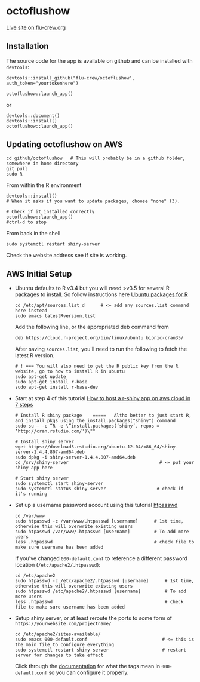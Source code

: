 # octoflushow

[Live site on flu-crew.org](https://flu-crew.org/)

## Installation

The source code for the app is available on github and can be installed with `devtools`:

```
devtools::install_github("flu-crew/octoflushow", auth_token="yourtokenhere")

octoflushow::launch_app()
```

or 

```
devtools::document()
devtools::install()
octoflushow::launch_app()
```

## Updating octoflushow on AWS

```
cd github/octoflushow   # This will probably be in a github folder, somewhere in home directory
git pull
sudo R
```

From within the R environment
```
devtools::install()
# When it asks if you want to update packages, choose "none" (3).

# Check if it installed correctly
octoflushow::launch_app()
#ctrl-d to stop 
```

From back in the shell

```
sudo systemctl restart shiny-server
```

Check the website address see if site is working.

## AWS Initial Setup

* Ubuntu defaults to R v3.4 but you will need >v3.5 for several R packages to install. So follow instructions here [Ubuntu packages for R](http://lib.stat.cmu.edu/R/CRAN/bin/linux/ubuntu/)

  ```
  cd /etc/apt/sources.list_d      # <= add any sources.list command here instead
  sudo emacs latestRversion.list
  ```
  
  Add the following line, or the appropriated deb command from 
  
  ```
  deb https://cloud.r-project.org/bin/linux/ubuntu bionic-cran35/
  ```
  
  After saving `sources.list`, you'll need to run the following to fetch the latest R version.
  
  ```
  # ! === You will also need to get the R public key from the R website, go to how to install R in ubuntu
  sudo apt-get update
  sudo apt-get install r-base
  sudo apt-get install r-base-dev
  ```

* Start at step 4 of this tutorial [How to host a r-shiny app on aws cloud in 7 steps](https://towardsdatascience.com/how-to-host-a-r-shiny-app-on-aws-cloud-in-7-simple-steps-5595e7885722)

  ```
  # Install R shiny package    =====   Altho better to just start R, and install pkgs using the install.packages("shiny") command
  sudo su — -c “R -e \”install.packages(‘shiny’, repos = ‘http://cran.rstudio.com/')\""     
  
  # Install shiny server
  wget https://download3.rstudio.org/ubuntu-12.04/x86_64/shiny-server-1.4.4.807-amd64.deb
  sudo dpkg -i shiny-server-1.4.4.807-amd64.deb
  cd /srv/shiny-server                                  # <= put your shiny app here
  
  # Start shiny server
  sudo systemctl start shiny-server      
  sudo systemctl status shiny-server                   # check if it's running  
  ```

* Set up a username password account using this tutorial [htpasswd](https://httpd.apache.org/docs/2.4/programs/htpasswd.html)

   ```
   cd /var/www
   sudo htpasswd -c /var/www/.htpasswd [username]      # 1st time, otherwise this will overwrite existing users
   sudo htpasswd /var/www/.htpasswd [username]         # To add more users
   less .htpasswd                                      # check file to make sure username has been added
   ```
   
   If you've changed `000-default.conf` to reference a different password location (`/etc/apache2/.htpasswd`):
   
   ```
   cd /etc/apache2
   sudo htpasswd -c /etc/apache2/.htpasswd [username]      # 1st time, otherwise this will overwrite existing users
   sudo htpasswd /etc/apache2/.htpasswd [username]         # To add more users
   less .htpasswd                                          # check file to make sure username has been added
   ```
   
 * Setup shiny server, or at least reroute the ports to some form of  `https://yourwebsite.com/projectname/`
 
   ```
   cd /etc/apache2/sites-available/
   sudo emacs 000-default.conf                            # <= this is the main file to configure everything
   sudo systemctl restart shiny-server                    # restart server for changes to take effect
   ```
   
   Click through the [documentation](https://httpd.apache.org/docs/2.4/mod/directives.html) for what the tags mean in `000-default.conf` so you can configure it properly.
